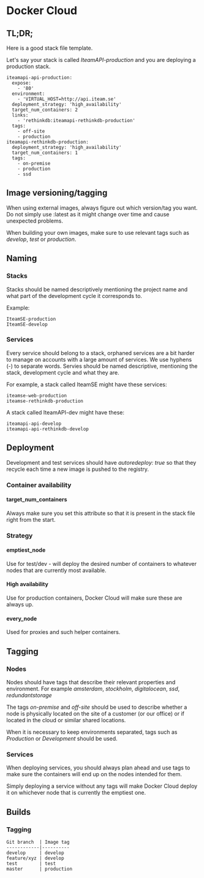 # Docker Cloud

## TL;DR;

Here is a good stack file template.

Let's say your stack is called *IteamAPI-production* and you are deploying a production stack.

```
iteamapi-api-production:
  expose:
    - '80'
  environment:
    - 'VIRTUAL_HOST=http://api.iteam.se'
  deployment_strategy: 'high_availability'
  target_num_containers: 2
  links:
    - 'rethinkdb:iteamapi-rethinkdb-production'
  tags:
    - off-site
    - production
iteamapi-rethinkdb-production:
  deployment_strategy: 'high_availability'
  target_num_containers: 1
  tags:
    - on-premise
    - production
    - ssd
```

## Image versioning/tagging

When using external images, always figure out which version/tag you want. Do not simply use :latest as it might change over time and cause unexpected problems.

When building your own images, make sure to use relevant tags such as *develop*, *test* or *production*.

## Naming

### Stacks

Stacks should be named descriptively mentioning the project name and what part of the development cycle it corresponds to.

Example:
```
IteamSE-production
IteamSE-develop
```

### Services

Every service should belong to a stack, orphaned services are a bit harder to manage on accounts with a large amount of services. We use hyphens (-) to separate words. Servies should be named descriptive, mentioning the stack, development cycle and what they are.

For example, a stack called IteamSE might have these services:
```
iteamse-web-production
iteamse-rethinkdb-production
```

A stack called IteamAPI-dev might have these:
```
iteamapi-api-develop
iteamapi-api-rethinkdb-develop
```

## Deployment

Development and test services should have *autoredeploy: true* so that they recycle each time a new image is pushed to the registry.

### Container availability

#### target_num_containers

Always make sure you set this attribute so that it is present in the stack file right from the start.

### Strategy

#### emptiest_node

Use for test/dev - will deploy the desired number of containers to whatever nodes that are currently most available.

#### High availability

Use for production containers, Docker Cloud will make sure these are always up.

#### every_node

Used for proxies and such helper containers.

## Tagging

### Nodes

Nodes should have tags that describe their relevant properties and environment. For example *amsterdam*, *stockholm*, *digitalocean*, *ssd*, *redundantstorage*

The tags *on-premise* and *off-site* should be used to describe whether a node is physically located on the site of a customer (or our office) or if located in the cloud or similar shared locations.

When it is necessary to keep environments separated, tags such as *Production* or *Development* should be used.

### Services

When deploying services, you should always plan ahead and use tags to make sure the containers will end up on the nodes intended for them.

Simply deploying a service without any tags will make Docker Cloud deploy it on whichever node that is currently the emptiest one.

## Builds

### Tagging

```
Git branch  | Image tag
------------|----------
develop     | develop
feature/xyz | develop
test        | test
master      | production
```
